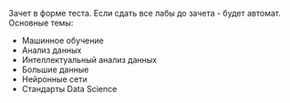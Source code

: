 Зачет в форме теста. Если сдать все лабы до зачета - будет автомат.
Основные темы:
- Машинное обучение
- Анализ данных
- Интеллектуальный анализ данных
- Большие данные
- Нейронные сети
- Стандарты Data Science